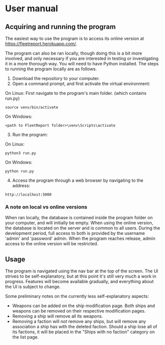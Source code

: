 # User manual

## Acquiring and running the program

The easiest way to use the program is to access its online version at https://fleetreport.herokuapp.com/.

The program can also be ran locally, though doing this is a bit more involved, and only necessary if you are interested in testing or investigating it in a more thorough way. You will need to have Python installed. The steps to running the program locally are as follows.
1. Download the repository to your computer.
2. Open a command prompt, and first activate the virtual environment:

On Linux:
First navigate to the program's main folder. (which contains run.py)
```
source venv/bin/activate
```

On Windows:
```
<path to FleetReport folder>\venv\Scripts\activate
```

3. Run the program:

On Linux:
```
python3 run.py
```

On Windows:
```
python run.py
```

4. Access the program through a web browser by navigating to the address:
```
http://localhost:5000
```

### A note on local vs online versions
When ran locally, the database is contained inside the program folder on your computer, and will initially be empty. When using the online version, the database is located on the server and is common to all users. During the development period, full access to both is provided by the username 'admin' and 'password' admin. When the program reaches release, admin access to the online version will be restricted.

## Usage

The program is navigated using the nav bar at the top of the screen. The UI strives to be self-explanatory, but at this point it's still very much a work in progress. Features will become available gradually, and everything about the UI is subject to change.

Some preliminary notes on the currently less self-explanatory aspects:
- Weapons can be added on the ship modification page. Both ships and weapons can be removed on their respective modification pages.
- Removing a ship will remove all its weapons.
- Removing a faction will *not* remove any ships, but will remove any association a ship has with the deleted faction. Should a ship lose all of its factions, it will be placed in the "Ships with no faction" category on the list page.


